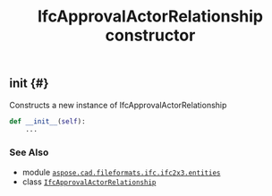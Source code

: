 ﻿---
title: IfcApprovalActorRelationship constructor
second_title: Aspose.CAD for Python via .NET API References
description: 
type: docs
weight: 10
url: /python-net/aspose.cad.fileformats.ifc.ifc2x3.entities/ifcapprovalactorrelationship/__init__/
is_root: false
---

## __init__ {#}

Constructs a new instance of IfcApprovalActorRelationship



```python
def __init__(self):
    ...
```





### See Also
* module [`aspose.cad.fileformats.ifc.ifc2x3.entities`](../../)
* class [`IfcApprovalActorRelationship`](/cad/python-net/aspose.cad.fileformats.ifc.ifc2x3.entities/ifcapprovalactorrelationship)

